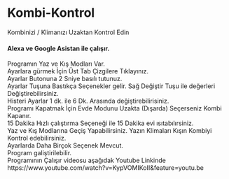 # Kombi-Kontrol
Kombinizi / Klimanızı Uzaktan Kontrol Edin  
<h4>Alexa ve Google Asistan ile çalışır.</h4>  
Programın Yaz ve Kış Modları Var.<br>
Ayarlara gürmek İçin Üst Tab Çizgilere Tıklayınız. <br>
Ayarlar Butonuna 2 Sniye basılı tutunuz.<br>
Ayarlar Tuşuna Bastıkça Seçenekler gelir. Sağ Değiştir Tuşu ile değerleri Değiştirebilirsiniz.<br>
Histeri Ayarlar 1 dk. ile 6 Dk. Arasında değiştirebilirisiniz.<br>
Programı Kapatmak İçin Evde Modunu Uzakta (Dışarda) Seçerseniz Kombi Kapanır.<br>
15 Dakika Hızlı çalıştırma Seçeneği ile 15 Dakika evi ısıtabılırsiniz.<br>
Yaz ve Kış Modlarına Geçiş Yapabilirsiniz.  Yazın Klimaları Kışın Kombiyi Kontrol edebilirsiniz.<br>
Ayarlarda Daha Birçok Seçenek Mevcut.<br>
Program galiştirilebilir. <br>
Programının Çalışır videosu aşağıdak Youtube Linkinde<br>
https://www.youtube.com/watch?v=KypVOMIKoII&feature=youtu.be<br>
